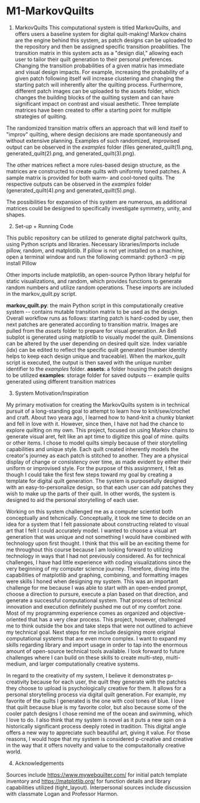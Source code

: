 # M1-MarkovQuilts

1. MarkovQuilts
This computational system is titled MarkovQuilts, and offers users a baseline system for digital quilt-making! Markov chains are the engine behind this system, as patch designs can be uploaded to the repository and then be assigned specific transition proabilities.
The transition matrix in this system acts as a "design dial," allowing each user to tailor their quilt generation to their personal preferences. Changing the transition probabilities of a given matrix has immediate and visual design impacts. For example, increasing the probability of a given patch following itself will increase clustering and changing the starting patch will inherently alter the quilting process. Furthermore, different patch images can be uploaded to the assets folder, which changes the building blocks of the quilting system and can have significant impact on contrast and visual aesthetic. Three template matrices have been created to offer a starting point for multiple strategies of quilting. 

The randomized transition matrix offers an approach that will lend itself to "improv" quilting, where design decisions are made spontaneously and without extensive planning. Examples of such randomized, improvised output can be observed in the *examples* folder (files generated_quilt(1).png, generated_quilt(2).png, and generated_quilt(3).png). 

The other matrices reflect a more rules-based design structure, as the matrices are constructed to create quilts with uniformly toned patches. A sample matrix is provided for both warm- and cool-toned quilts. The respective outputs can be observed in the *examples* folder (generated_quilt(4).png and generated_quilt(5).png).

The possibilities for expansion of this system are numerous, as additional matrices could be designed to specifically investigate symmetry, unity, and shapes.

2. Set-up + Running Code

This public repository can be utilized to generate digital patchwork quilts, using Python scripts and libraries. Necessary libraries/imports include pillow, random, and matplotlib. If pillow is not yet installed on a machine, open a terminal window and run the following command: python3 -m pip install Pillow

Other imports include matplotlib, an open-source Python library helpful for static visualizations, and random, which provides 
functions to generate random numbers and utilize random operations. These imports are included in the markov_quilt.py script.

**markov_quilt.py**: the main Python script in this computationally creative system -- contains mutable transition matrix to be used as the design. Overall workflow runs as follows: starting patch is hard-coded by user, then next patches are generated according to transition matrix. Images are pulled from the *assets* folder to prepare for visual generation. An 8x6 subplot is generated using matplotlib to visually model the quilt. Dimensions can be altered by the user depending on desired quilt size. Index variable (idx) can be edited to reflect the specific quilt generated (number identity helps to keep each design unique and traceable). When the markov_quilt script is executed, the output is then saved with the unique number identifier to the *examples* folder.
**assets**: a folder housing the patch designs to be utilized
**examples**: storage folder for saved outputs -- example quilts generated using different transition matrices

3. System Motivation/Inspiration

My primary motivation for creating the MarkovQuilts system is in technical pursuit of a long-standing goal to attempt to learn how to knit/sew/crochet and craft. About two yeara ago, I learned how to hand-knit a chunky blanket and fell in love with it. However, since then, I have not had the chance to explore quilting on my own. This project, focused on using Markov chains to generate visual aret, felt like an apt time to digitize this goal of mine.  quilts or other items. I chose to model quilts simply because of their storytelling capabilities and unique style. Each quilt created inherently models the creator's journey as each patch is stitched to another. They are a physical display of change or consistency over time, as made evident by either their uniform or improvised style. For the purpose of this assignment, I felt as though I could take the first few steps toward my goal by creating a template for digital quilt generation. The system is purposefully designed with an easy-to-personalize design, so that each user can add patches they wish to make up the parts of their quilt. In other words, the system is designed to aid the personal storytelling of each user.

Working on this system challenged me as a computer scientist both conceptually and tehcnically. Conceptually, it took me time to decide on an idea for a system that I felt passionate about constructing related to visual art that I felt I could accurately model. I wanted to choose a visual art generation that was unique and not something I would have combined with technology upon first thought. I think that this will be an exciting theme for me throughout this course because I am looking forward to utilizing technology in ways that I had not previously considered. As for technical challenges, I have had little experience with coding visualizations since the very beginning of my computer science journey. Therefore, diving into the capabilities of matplotlib and graphing, combining, and formatting images were skills I honed when designing my system. This was an important challenge for me because I was able to start with an open-ended prompt, choose a direction to pursure, execute a plan based on that direction, and generate a successful computational system. That process of technical innovation and execution definitely pushed me out of my comfort zone. Most of my programming experience comes as organized and objective-oriented that has a very clear process. This project, however, challenged me to think outside the box and take steps that were not outlined to achieve my technical goal. Next steps for me include designing more original computational systems that are even more complex. I want to expand my skills regarding library and import usage in order to tap into the enormous amount of open-source technical tools available. I look forward to future challenges where I can build on these skills to create multi-step, multi-medium, and larger computationally creative systems.

In regard to the creativity of my system, I believe it demonstrates p-creativity because for each user, the quilt they generate with the patches they choose to upload is psychologically creative for them. It allows for a personal storytelling process via digital quilt generation. For example, my favorite of the quilts I generated is the one with cool tones of blue. I love that quilt because blue is my favorite color, but also because some of the cooler patch designs I chose remind me of the ocean and swimming, which I love to do. I also think that my system is novel as it puts a new spin on a historically significant process deeply roted in tradition. This digital angle offers a new way to appreciate such beautiful art, giving it value. For those reasons, I would hope that my system is considered p-creative and creative in the way that it offers novelty and value to the computaitonally creative world.

4. Acknowledgements

Sources include https://www.mywebquilter.com/ for initial patch template inventory and https://matplotlib.org/ for function details and library capabilities utilized (tight_layout). Interpersonal sources include discussion with classmate Logan and Professor Harmon.
